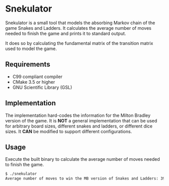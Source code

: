 # Snekulator

Snekulator is a small tool that models the absorbing Markov chain of the game Snakes and Ladders.
It calculates the average number of moves needed to finish the game and prints it to standard output.

It does so by calculating the fundamental matrix of the transition matrix used to model the game.

## Requirements

- C99 compliant compiler
- CMake 3.5 or higher
- GNU Scientific Library (GSL)

## Implementation

The implementation hard-codes the information for the Milton Bradley version of the game.
It is **NOT** a general implementation that can be used for arbitrary board sizes, different snakes and ladders, or different dice sizes.
It **CAN** be modified to support different configurations.

## Usage

Execute the built binary to calculate the average number of moves needed to finish the game.

```bash
$ ./snekulator
Average number of moves to win the MB version of Snakes and Ladders: 39.225122
```
